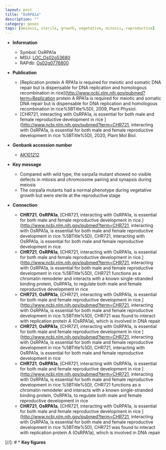 ```yaml
---
layout: post
title: "OsRPA1a"
description: ""
category: genes
tags: [meiosis, sterile, growth, vegetative, mitosis, reproductive]
---
```


* **Information**  
    + Symbol: OsRPA1a  
    + MSU: [LOC_Os02g53680](http://rice.uga.edu/cgi-bin/ORF_infopage.cgi?orf=LOC_Os02g53680)  
    + RAPdb: [Os02g0776800](https://rapdb.dna.affrc.go.jp/locus/?name=Os02g0776800)  

* **Publication**  
    + [Replication protein A RPA1a is required for meiotic and somatic DNA repair but is dispensable for DNA replication and homologous recombination in rice](http://www.ncbi.nlm.nih.gov/pubmed?term=Replication protein A RPA1a is required for meiotic and somatic DNA repair but is dispensable for DNA replication and homologous recombination in rice%5BTitle%5D), 2009, Plant Physiol.
    + [CHR721, interacting with OsRPA1a, is essential for both male and female reproductive development in rice ](http://www.ncbi.nlm.nih.gov/pubmed?term=CHR721, interacting with OsRPA1a, is essential for both male and female reproductive development in rice %5BTitle%5D), 2020, Plant Mol Biol.

* **Genbank accession number**  
    + [AK101212](http://www.ncbi.nlm.nih.gov/nuccore/AK101212)

* **Key message**  
    + Compared with wild type, the osrpa1a mutant showed no visible defects in mitosis and chromosome pairing and synapsis during meiosis
    + The osrpa1a mutants had a normal phenotype during vegetative growth but were sterile at the reproductive stage

* **Connection**  
    + __CHR721__, __OsRPA1a__, [CHR721, interacting with OsRPA1a, is essential for both male and female reproductive development in rice.](http://www.ncbi.nlm.nih.gov/pubmed?term=CHR721, interacting with OsRPA1a, is essential for both male and female reproductive development in rice.%5BTitle%5D), CHR721, interacting with OsRPA1a, is essential for both male and female reproductive development in rice.
    + __CHR721__, __OsRPA1a__, [CHR721, interacting with OsRPA1a, is essential for both male and female reproductive development in rice.](http://www.ncbi.nlm.nih.gov/pubmed?term=CHR721, interacting with OsRPA1a, is essential for both male and female reproductive development in rice.%5BTitle%5D), CHR721 functions as a chromatin remodeler and interacts with a known single-stranded binding protein, OsRPA1a, to regulate both male and female reproductive development in rice
    + __CHR721__, __OsRPA1a__, [CHR721, interacting with OsRPA1a, is essential for both male and female reproductive development in rice.](http://www.ncbi.nlm.nih.gov/pubmed?term=CHR721, interacting with OsRPA1a, is essential for both male and female reproductive development in rice.%5BTitle%5D),  CHR721 was found to interact with replication protein A (OsRPA1a), which is involved in DNA repair
    + __CHR721__, __OsRPA1a__, [CHR721, interacting with OsRPA1a, is essential for both male and female reproductive development in rice ](http://www.ncbi.nlm.nih.gov/pubmed?term=CHR721, interacting with OsRPA1a, is essential for both male and female reproductive development in rice %5BTitle%5D), CHR721, interacting with OsRPA1a, is essential for both male and female reproductive development in rice 
    + __CHR721__, __OsRPA1a__, [CHR721, interacting with OsRPA1a, is essential for both male and female reproductive development in rice ](http://www.ncbi.nlm.nih.gov/pubmed?term=CHR721, interacting with OsRPA1a, is essential for both male and female reproductive development in rice %5BTitle%5D), CHR721 functions as a chromatin remodeler and interacts with a known single-stranded binding protein, OsRPA1a, to regulate both male and female reproductive development in rice
    + __CHR721__, __OsRPA1a__, [CHR721, interacting with OsRPA1a, is essential for both male and female reproductive development in rice ](http://www.ncbi.nlm.nih.gov/pubmed?term=CHR721, interacting with OsRPA1a, is essential for both male and female reproductive development in rice %5BTitle%5D),  CHR721 was found to interact with replication protein A (OsRPA1a), which is involved in DNA repair

[//]: # * **Key figures**  



